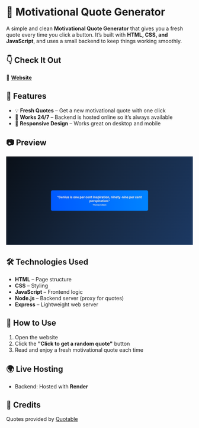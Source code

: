 # 💬 Motivational Quote Generator

A simple and clean **Motivational Quote Generator** that gives you a fresh quote every time you click a button. It’s built with **HTML, CSS, and JavaScript**, and uses a small backend to keep things working smoothly.

## 👇 Check It Out
🔗 **[Website](https://quote-generator-server-4x74.onrender.com/)**

## 🚀 Features

* 💡 **Fresh Quotes** – Get a new motivational quote with one click
* 🔄 **Works 24/7** – Backend is hosted online so it’s always available
* 📱 **Responsive Design** – Works great on desktop and mobile

## 📷 Preview

![Preview Image](preview11.png)

## 🛠️ Technologies Used

* **HTML** – Page structure
* **CSS** – Styling
* **JavaScript** – Frontend logic
* **Node.js** – Backend server (proxy for quotes)
* **Express** – Lightweight web server

## 📖 How to Use

1. Open the website
2. Click the **"Click to get a random quote"** button
3. Read and enjoy a fresh motivational quote each time

## 🌍 Live Hosting

* Backend: Hosted with **Render**

## 🙌 Credits


Quotes provided by [Quotable](https://github.com/lukePeavey/quotable)
